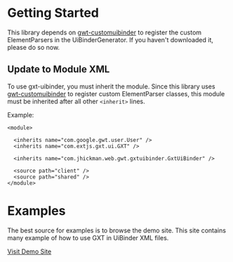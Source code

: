 # Getting Started #

This library depends on [gwt-customuibinder](http://code.google.com/p/gwt-customuibinder) to register the custom ElementParsers in the UiBinderGenerator.  If you haven't downloaded it, please do so now.


## Update to Module XML ##

To use gxt-uibinder, you must inherit the module.  Since this library uses [gwt-customuibinder](http://code.google.com/p/gwt-customuibinder/) to register custom ElementParser classes, this module must be inherited after all other `<inherit>` lines.

Example:
```
<module>

  <inherits name="com.google.gwt.user.User" />
  <inherits name="com.extjs.gxt.ui.GXT" />

  <inherits name="com.jhickman.web.gwt.gxtuibinder.GxtUiBinder" />

  <source path="client" />
  <source path="shared" />
</module>
```

# Examples #

The best source for examples is to browse the demo site.  This site contains many example of how to use GXT in UiBinder XML files.

[Visit Demo Site](http://gxt-uibinder.appspot.com/)